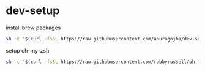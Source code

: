 # dev-setup

install brew packages
```bash
sh -c "$(curl -fsSL https://raw.githubusercontent.com/anuragojha/dev-setup/master/brew-setup.sh)"
```

setup oh-my-zsh
```bash
sh -c "$(curl -fsSL https://raw.githubusercontent.com/robbyrussell/oh-my-zsh/master/tools/install.sh)"
```
